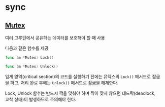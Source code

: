 # sync

## [Mutex](http://en.wikipedia.org/wiki/Mutualexclusion)

여러 고루틴에서 공유하는 데이터를 보호해야 할 때 사용

다음과 같은 함수를 제공

```go
func (m *Mutex) Lock()
```

```go
func (m *Mutex) Unlock()
```

임계 영역(critical section)의 코드를 실행하기 전에는 뮤텍스의 `Lock()` 메서드로 잠금을 하고, 처리 완료 후에는 `Unlock()` 메서드로 잠금을 해제한다.

Lock, Unlock 함수는 반드시 짝을 맞춰야 하며 짝이 맞지 않으면 데드락(deadlock, 교착 상태)이 발생하므로 주의해야 한다.
